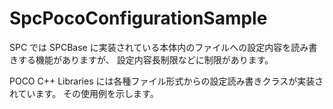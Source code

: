 # SpcPocoConfigurationSample

SPC では SPCBase に実装されている本体内のファイルへの設定内容を読み書きする機能がありますが、
設定内容長制限などに制限があります。

POCO C++ Libraries には各種ファイル形式からの設定読み書きクラスが実装されています。
その使用例を示します。
